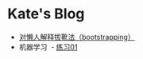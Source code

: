# Kate's Blog

- [对懒人解释拔靴法（bootstrapping）](https://github.com/DeepSai/DeepSai.github.io/blob/master/explaining-to-laypeople-why-bootstrapping-works.md)
- 机器学习
  - [练习01](https://github.com/DeepSai/DeepSai.github.io/blob/master/machine-learning/hw01/ex01.ipynb)
